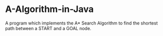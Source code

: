 # A-Algorithm-in-Java
A program which implements the A* Search Algorithm to find the shortest path between a START and a GOAL node.

